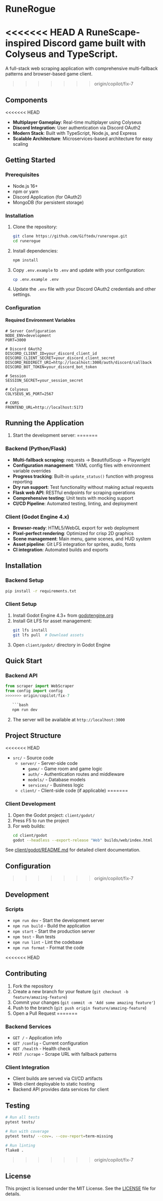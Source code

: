 # RuneRogue

<<<<<<< HEAD
A RuneScape-inspired Discord game built with Colyseus and TypeScript.
=======
A full-stack web scraping application with comprehensive multi-fallback patterns and browser-based game client.
>>>>>>> origin/copilot/fix-7

## Components

<<<<<<< HEAD
- **Multiplayer Gameplay**: Real-time multiplayer using Colyseus
- **Discord Integration**: User authentication via Discord OAuth2
- **Modern Stack**: Built with TypeScript, Node.js, and Express
- **Scalable Architecture**: Microservices-based architecture for easy scaling

## Getting Started

### Prerequisites

- Node.js 16+
- npm or yarn
- Discord Application (for OAuth2)
- MongoDB (for persistent storage)

### Installation

1. Clone the repository:

   ```bash
   git clone https://github.com/Giftedx/runerogue.git
   cd runerogue
   ```

2. Install dependencies:

   ```bash
   npm install
   ```

3. Copy `.env.example` to `.env` and update with your configuration:

   ```bash
   cp .env.example .env
   ```

4. Update the `.env` file with your Discord OAuth2 credentials and other settings.

### Configuration

#### Required Environment Variables

```env
# Server Configuration
NODE_ENV=development
PORT=3000

# Discord OAuth2
DISCORD_CLIENT_ID=your_discord_client_id
DISCORD_CLIENT_SECRET=your_discord_client_secret
DISCORD_REDIRECT_URI=http://localhost:3000/auth/discord/callback
DISCORD_BOT_TOKEN=your_discord_bot_token

# Session
SESSION_SECRET=your_session_secret

# Colyseus
COLYSEUS_WS_PORT=2567

# CORS
FRONTEND_URL=http://localhost:5173
```

## Running the Application

1. Start the development server:
=======
### Backend (Python/Flask)
- **Multi-fallback scraping**: requests → BeautifulSoup → Playwright
- **Configuration management**: YAML config files with environment variable overrides
- **Progress tracking**: Built-in `update_status()` function with progress reporting
- **Dry run support**: Test functionality without making actual requests
- **Flask web API**: RESTful endpoints for scraping operations
- **Comprehensive testing**: Unit tests with mocking support
- **CI/CD Pipeline**: Automated testing, linting, and deployment

### Client (Godot Engine 4.x)
- **Browser-ready**: HTML5/WebGL export for web deployment
- **Pixel-perfect rendering**: Optimized for crisp 2D graphics
- **Scene management**: Main menu, game scenes, and HUD system
- **Asset pipeline**: Git LFS integration for sprites, audio, fonts
- **CI integration**: Automated builds and exports

## Installation

### Backend Setup

```bash
pip install -r requirements.txt
```

### Client Setup

1. Install Godot Engine 4.3+ from [godotengine.org](https://godotengine.org/download)
2. Install Git LFS for asset management:
   ```bash
   git lfs install
   git lfs pull  # Download assets
   ```
3. Open `client/godot/` directory in Godot Engine

## Quick Start

### Backend API

```python
from scraper import WebScraper
from config import config
>>>>>>> origin/copilot/fix-7

   ```bash
   npm run dev
   ```

2. The server will be available at `http://localhost:3000`

## Project Structure

<<<<<<< HEAD
- `src/` - Source code
  - `server/` - Server-side code
    - `game/` - Game room and game logic
    - `auth/` - Authentication routes and middleware
    - `models/` - Database models
    - `services/` - Business logic
  - `client/` - Client-side code (if applicable)
=======
### Client Development

1. Open the Godot project: `client/godot/`
2. Press F5 to run the project
3. For web builds:
   ```bash
   cd client/godot
   godot --headless --export-release "Web" builds/web/index.html
   ```

See [client/godot/README.md](client/godot/README.md) for detailed client documentation.

## Configuration
>>>>>>> origin/copilot/fix-7

## Development

### Scripts

- `npm run dev` - Start the development server
- `npm run build` - Build the application
- `npm start` - Start the production server
- `npm test` - Run tests
- `npm run lint` - Lint the codebase
- `npm run format` - Format the code

<<<<<<< HEAD
## Contributing

1. Fork the repository
2. Create a new branch for your feature (`git checkout -b feature/amazing-feature`)
3. Commit your changes (`git commit -m 'Add some amazing feature'`)
4. Push to the branch (`git push origin feature/amazing-feature`)
5. Open a Pull Request
=======
### Backend Services
- `GET /` - Application info
- `GET /config` - Current configuration
- `GET /health` - Health check
- `POST /scrape` - Scrape URL with fallback patterns

### Client Integration
- Client builds are served via CI/CD artifacts
- Web client deployable to static hosting
- Backend API provides data services for client

## Testing

```bash
# Run all tests
pytest tests/

# Run with coverage
pytest tests/ --cov=. --cov-report=term-missing

# Run linting
flake8 .
```
>>>>>>> origin/copilot/fix-7

## License

This project is licensed under the MIT License. See the [LICENSE](LICENSE) file for details.